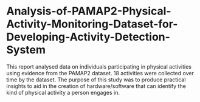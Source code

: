 # Analysis-of-PAMAP2-Physical-Activity-Monitoring-Dataset-for-Developing-Activity-Detection-System

This report analysed data on individuals participating in physical activities using evidence from the PAMAP2 dataset. 18 activities were collected over time by the dataset. The purpose of this study was to produce practical insights to aid in the creation of hardware/software that can identify the kind of physical activity a person engages in.
